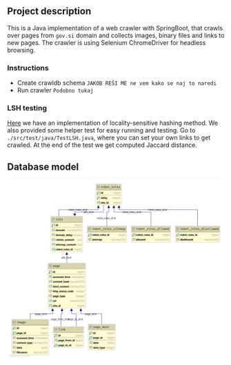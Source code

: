 ## Project description
This is a Java implementation of a web crawler with SpringBoot, that crawls over pages from `gov.si` domain and collects images, binary files and links to new pages.
The crawler is using Selenium ChromeDriver for headless browsing.

### Instructions
- Create crawldb schema
`JAKOB REŠI ME ne vem kako se naj to naredi`
- Run crawler
`Podobno tukaj`

### LSH testing
[Here](src/main/java/wier23/lsh/LSH.java) we have an implementation of locality-sensitive hashing method.
We also provided some helper test for easy running and testing. Go to `./src/test/java/TestLSH.java`,
where you can set your own links to get crawled. At the end of the test we get computed Jaccard distance. 


## Database model
![Database model](src/main/resources/database.png)